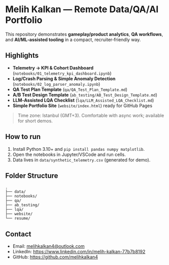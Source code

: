 # Melih Kalkan — Remote Data/QA/AI Portfolio

This repository demonstrates **gameplay/product analytics**, **QA workflows**, and **AI/ML‑assisted tooling** in a compact, recruiter‑friendly way.

## Highlights
- **Telemetry → KPI & Cohort Dashboard** (`notebooks/01_telemetry_kpi_dashboard.ipynb`)
- **Log/Crash Parsing & Simple Anomaly Detection** (`notebooks/02_log_parser_anomaly.ipynb`)
- **QA Test Plan Template** (`qa/QA_Test_Plan_Template.md`)
- **A/B Test Design Template** (`ab_testing/AB_Test_Design_Template.md`)
- **LLM‑Assisted LQA Checklist** (`lqa/LLM_Assisted_LQA_Checklist.md`)
- **Simple Portfolio Site** (`website/index.html`) ready for GitHub Pages

> Time zone: Istanbul (GMT+3). Comfortable with async work; available for short demos.

## How to run
1. Install Python 3.10+ and `pip install pandas numpy matplotlib`.
2. Open the notebooks in Jupyter/VSCode and run cells.
3. Data lives in `data/synthetic_telemetry.csv` (generated for demo).

## Folder Structure
```
.
├── data/
├── notebooks/
├── qa/
├── ab_testing/
├── lqa/
├── website/
└── resume/
```

## Contact
- Email: melihkalkan4@outlook.com
- LinkedIn: https://www.linkedin.com/in/melih-kalkan-77b7b8192
- GitHub: https://github.com/melihkalkan4
